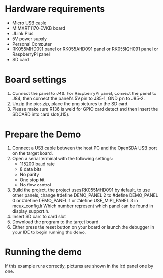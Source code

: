 Hardware requirements
=====================
- Micro USB cable
- MIMXRT1170-EVKB board
- JLink Plus
- 5V power supply
- Personal Computer
- RK055MHD091 panel or RK055AHD091 panel or RK055IQH091 panel or RaspberryPi panel
- SD card

Board settings
============
1. Connect the panel to J48. For RaspberryPi panel, connect the panel to J84,
then connect the panel's 5V pin to J85-1, GND pin to J85-2.
2. Unzip the pics.zip, place the png pictures to the SD card.
3. Please make sure R136 is weld for GPIO card detect and then insert the SDCARD into card slot(J15).


Prepare the Demo
================
1.  Connect a USB cable between the host PC and the OpenSDA USB port on the target board.
2.  Open a serial terminal with the following settings:
    - 115200 baud rate
    - 8 data bits
    - No parity
    - One stop bit
    - No flow control
3.  Build the project, the project uses RK055MHD091 by default, to use other panels,
    change
    #define DEMO_PANEL 2
    to
    #define DEMO_PANEL 0
    or
    #define DEMO_PANEL 1
    or
    #define USE_MIPI_PANEL 3 in mcux_config.h
    Which number represent which panel can be found in display_support.h.
3.	Insert SD card to card slot
4.  Download the program to the target board.
5.  Either press the reset button on your board or launch the debugger in your IDE to begin running the demo.

Running the demo
===============
If this example runs correctly, pictures are shown in the lcd panel one by one.

